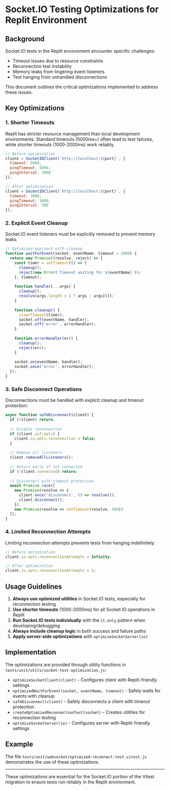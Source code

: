# Socket.IO Testing Optimizations for Replit Environment

## Background

Socket.IO tests in the Replit environment encounter specific challenges:
- Timeout issues due to resource constraints
- Reconnection test instability
- Memory leaks from lingering event listeners
- Test hanging from unhandled disconnections

This document outlines the critical optimizations implemented to address these issues.

## Key Optimizations

### 1. Shorter Timeouts

Replit has stricter resource management than local development environments. Standard timeouts (5000ms+) often lead to test failures, while shorter timeouts (1000-2000ms) work reliably.

```javascript
// Before optimization
client = SocketIOClient(`http://localhost:${port}`, {
  timeout: 5000,
  pingTimeout: 5000,
  pingInterval: 3000
});

// After optimization
client = SocketIOClient(`http://localhost:${port}`, {
  timeout: 2000,
  pingTimeout: 1000,
  pingInterval: 500
});
```

### 2. Explicit Event Cleanup

Socket.IO event listeners must be explicitly removed to prevent memory leaks.

```javascript
// Optimized approach with cleanup
function waitForEvent(socket, eventName, timeout = 2000) {
  return new Promise((resolve, reject) => {
    const timer = setTimeout(() => {
      cleanup();
      reject(new Error(`Timeout waiting for ${eventName}`));
    }, timeout);
    
    function handler(...args) {
      cleanup();
      resolve(args.length > 1 ? args : args[0]);
    }
    
    function cleanup() {
      clearTimeout(timer);
      socket.off(eventName, handler);
      socket.off('error', errorHandler);
    }
    
    function errorHandler(err) {
      cleanup();
      reject(err);
    }
    
    socket.on(eventName, handler);
    socket.once('error', errorHandler);
  });
}
```

### 3. Safe Disconnect Operations

Disconnections must be handled with explicit cleanup and timeout protection:

```javascript
async function safeDisconnect(client) {
  if (!client) return;
  
  // Disable reconnection
  if (client.io?.opts) {
    client.io.opts.reconnection = false;
  }
  
  // Remove all listeners
  client.removeAllListeners();
  
  // Return early if not connected
  if (!client.connected) return;
  
  // Disconnect with timeout protection
  await Promise.race([
    new Promise(resolve => {
      client.once('disconnect', () => resolve());
      client.disconnect();
    }),
    new Promise(resolve => setTimeout(resolve, 300))
  ]);
}
```

### 4. Limited Reconnection Attempts

Limiting reconnection attempts prevents tests from hanging indefinitely:

```javascript
// Before optimization
client.io.opts.reconnectionAttempts = Infinity;

// After optimization
client.io.opts.reconnectionAttempts = 2;
```

## Usage Guidelines

1. **Always use optimized utilities** in Socket.IO tests, especially for reconnection testing
2. **Use shorter timeouts** (1000-2000ms) for all Socket.IO operations in Replit
3. **Run Socket.IO tests individually** with the `it.only` pattern when developing/debugging
4. **Always include cleanup logic** in both success and failure paths
5. **Apply server-side optimizations** with `optimizeSocketServer(io)`

## Implementation

The optimizations are provided through utility functions in `tests/unit/utils/socket-test-optimization.js`:

- `optimizeSocketClient(client)` - Configures client with Replit-friendly settings
- `optimizedWaitForEvent(socket, eventName, timeout)` - Safely waits for events with cleanup
- `safeDisconnect(client)` - Safely disconnects a client with timeout protection
- `createOptimizedReconnectionTest(socket)` - Creates utilities for reconnection testing
- `optimizeSocketServer(io)` - Configures server with Replit-friendly settings

## Example

The file `tests/unit/websocket/optimized-reconnect-test.vitest.js` demonstrates the use of these optimizations.

---

These optimizations are essential for the Socket.IO portion of the Vitest migration to ensure tests run reliably in the Replit environment.